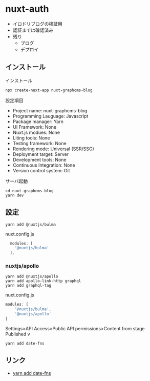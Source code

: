 # nuxt-auth

* イロドリブログの検証用
* 認証までは確認済み
* 残り
  * ブログ
  * デプロイ

## インストール

インストール

```shell
npx create-nuxt-app nuxt-graphcms-blog
```

設定項目

* Project name: nuxt-graphcms-blog
* Programming Lauguage: Javascript
* Package manager: Yarn
* UI Framework: None
* Nuxt.js modues: None
* Liting tools: None
* Testing framework: None
* Rendering mode: Universal (SSR/SSG)
* Deployment target: Server
* Development tools: None
* Continuous Integration: None
* Version control system: Git

サーバ起動

```shell
cd nuxt-graphcms-blog
yarn dev
```

## 設定

```shell
yarn add @nuxtjs/bulma
```

nuxt.config.js

```js
  modules: [
    '@nuxtjs/bulma'
  ],
```

### nuxtjs/apollo

```shell
yarn add @nuxtjs/apollo
yarn add apollo-link-http graphql
yarn add graphql-tag
```

nuxt.config.js

```js
modules: [
    '@nuxtjs/bulma',
    '@nuxtjs/apollo'
]
```

Settings>API Access>Public API permissions>Content from stage Published v

```shell
yarn add date-fns
```

## リンク

* [yarn add date\-fns](https://titanwolf.org/Network/Articles/Article?AID=f4225949-a8f0-4557-804a-2e15540a3f51#gsc.tab=0)
